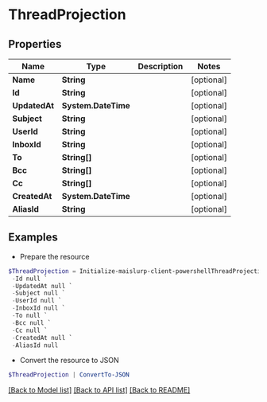 # ThreadProjection
## Properties

Name | Type | Description | Notes
------------ | ------------- | ------------- | -------------
**Name** | **String** |  | [optional] 
**Id** | **String** |  | [optional] 
**UpdatedAt** | **System.DateTime** |  | [optional] 
**Subject** | **String** |  | [optional] 
**UserId** | **String** |  | [optional] 
**InboxId** | **String** |  | [optional] 
**To** | **String[]** |  | [optional] 
**Bcc** | **String[]** |  | [optional] 
**Cc** | **String[]** |  | [optional] 
**CreatedAt** | **System.DateTime** |  | [optional] 
**AliasId** | **String** |  | [optional] 

## Examples

- Prepare the resource
```powershell
$ThreadProjection = Initialize-maislurp-client-powershellThreadProjection  -Name null `
 -Id null `
 -UpdatedAt null `
 -Subject null `
 -UserId null `
 -InboxId null `
 -To null `
 -Bcc null `
 -Cc null `
 -CreatedAt null `
 -AliasId null
```

- Convert the resource to JSON
```powershell
$ThreadProjection | ConvertTo-JSON
```

[[Back to Model list]](../README#documentation-for-models) [[Back to API list]](../README#documentation-for-api-endpoints) [[Back to README]](../README)

